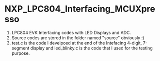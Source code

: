 # NXP_LPC804_Interfacing_MCUXpresso
1. LPC804 EVK Interfacing codes with LED Displays and ADC.
2. Source codes are stored in the folder named "source" obviously :)
3. test.c is the code I develpoed at the end of the Intefacing 4-digit, 7-segment display and led_blinky.c is the code that I used for the testing purpose.

